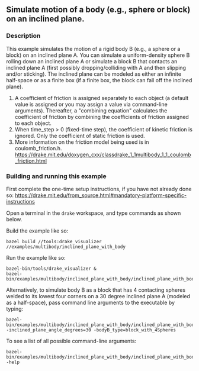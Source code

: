 ## Simulate motion of a body (e.g., sphere or block) on an inclined plane.

### Description

This example simulates the motion of a rigid body B (e.g., a sphere or a block)
on an inclined plane A.  You can simulate a uniform-density sphere B rolling 
down an inclined plane A or simulate a block B that contacts an inclined plane A
(first possibly dropping/colliding with A and then slipping and/or sticking).
The inclined plane can be modeled as either an infinite half-space or as a 
finite box (if a finite box, the block can fall off the inclined plane).

1. A coefficient of friction is assigned separately to each object (a default
   value is assigned or you may assign a value via command-line arguments).
   Thereafter, a "combining equation" calculates the coefficient of friction
   by combining the coefficients of friction assigned to each object.
2. When time_step > 0 (fixed-time step), the coefficient of kinetic friction is 
   ignored.  Only the coefficient of static friction is used.
3. More information on the friction model being used is in coulomb_friction.h.
https://drake.mit.edu/doxygen_cxx/classdrake_1_1multibody_1_1_coulomb_friction.html

### Building and running this example

First complete the one-time setup instructions, if you have not already done so:
https://drake.mit.edu/from_source.html#mandatory-platform-specific-instructions

Open a terminal in the `drake` workspace, and type commands as shown below.

Build the example like so:
```
bazel build //tools:drake_visualizer //examples/multibody/inclined_plane_with_body
```

Run the example like so:
```
bazel-bin/tools/drake_visualizer &
bazel-bin/examples/multibody/inclined_plane_with_body/inclined_plane_with_body
```

Alternatively,
to simulate body B as a block that has 4 contacting spheres welded to its
lowest four corners on a 30 degree inclined plane A (modeled as a half-space), 
pass command line arguments to the executable by typing:
```
bazel-bin/examples/multibody/inclined_plane_with_body/inclined_plane_with_body -inclined_plane_angle_degrees=30 -bodyB_type=block_with_4Spheres
```

To see a list of all possible command-line arguments:
```
bazel-bin/examples/multibody/inclined_plane_with_body/inclined_plane_with_body -help
```
